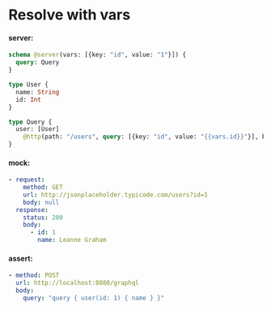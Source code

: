 # Resolve with vars

#### server:

```graphql
schema @server(vars: [{key: "id", value: "1"}]) {
  query: Query
}

type User {
  name: String
  id: Int
}

type Query {
  user: [User]
    @http(path: "/users", query: [{key: "id", value: "{{vars.id}}"}], baseURL: "http://jsonplaceholder.typicode.com")
}
```

#### mock:

```yml
- request:
    method: GET
    url: http://jsonplaceholder.typicode.com/users?id=1
    body: null
  response:
    status: 200
    body:
      - id: 1
        name: Leanne Graham
```

#### assert:

```yml
- method: POST
  url: http://localhost:8080/graphql
  body:
    query: "query { user(id: 1) { name } }"
```

